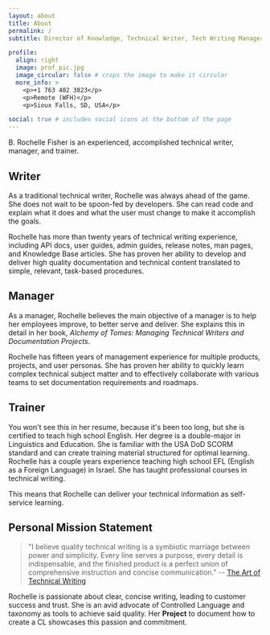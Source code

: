 ```yaml
---
layout: about
title: About
permalink: /
subtitle: Director of Knowledge, Technical Writer, Tech Writing Manager, Documentation Manager

profile:
  align: right
  image: prof_pic.jpg
  image_circular: false # crops the image to make it circular
  more_info: >
    <p>+1 763 402 3823</p>
    <p>Remote (WFH)</p>
    <p>Sioux Falls, SD, USA</p>

social: true # includes social icons at the bottom of the page
---
```


B. Rochelle Fisher is an experienced, accomplished technical writer, manager, and trainer.

## Writer

As a traditional technical writer, Rochelle was always ahead of the game. She does not wait to be spoon-fed by developers. She can read code and explain what it does and what the user must change to make it accomplish the goals.

Rochelle has more than twenty years of technical writing experience, including API docs, user guides, admin guides, release notes, man pages, and Knowledge Base articles. She has proven her ability to develop and deliver high quality documentation and technical content translated to simple, relevant, task-based procedures.

## Manager

As a manager, Rochelle believes the main objective of a manager is to help her employees improve, to better serve and deliver. She explains this in detail in her book, _Alchemy of Tomes: Managing Technical Writers and Documentation Projects_.

Rochelle has fifteen years of management experience for multiple products, projects, and user personas. She has proven her ability to quickly learn complex technical subject matter and to effectively collaborate with various teams to set documentation requirements and roadmaps.

## Trainer

You won't see this in her resume, because it's been too long, but she is certified to teach high school English. Her degree is a double-major in Linguistics and Education. She is familiar with the USA DoD SCORM standard and can create training material structured for optimal learning. Rochelle has a couple years experience teaching high school EFL (English as a Foreign Language) in Israel. She has taught professional courses in technical writing.

This means that Rochelle can deliver your technical information as self-service learning.

## Personal Mission Statement

> "I believe quality technical writing is a symbiotic marriage between power and simplicity. Every line serves a purpose, every detail is indispensable, and the finished product is a perfect union of comprehensive instruction and concise communication."
> -- [The Art of Technical Writing](https://www.linkedin.com/pulse/20140826081211-491421-the-art-of-technical-writing/)

Rochelle is passionate about clear, concise writing, leading to customer success and trust. She is an avid advocate of Controlled Language and taxonomy as tools to achieve said quality. Her **Project** to document how to create a CL showcases this passion and commitment.
